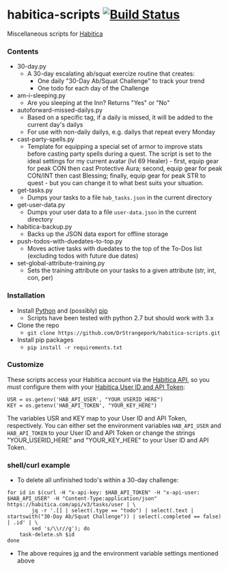 # habitica-scripts [![Build Status](https://travis-ci.org/DrStrangepork/habitica-scripts.svg?branch=master)](https://travis-ci.org/DrStrangepork/habitica-scripts)
Miscellaneous scripts for [Habitica](http://habitica.com)

### Contents
- 30-day.py
    + A 30-day escalating ab/squat exercize routine that creates:
        * One daily "30-Day Ab/Squat Challenge" to track your trend
        * One todo for each day of the Challenge
- am-i-sleeping.py
    + Are you sleeping at the Inn? Returns "Yes" or "No"
- autoforward-missed-dailys.py
    + Based on a specific tag, if a daily is missed, it will be added to the current day's dailys
    + For use with non-daily dailys, e.g. dailys that repeat every Monday
- cast-party-spells.py
    + Template for equipping a special set of armor to improve stats before casting party spells during a quest. The script is set to the ideal settings for my current avatar (lvl 69 Healer) - first, equip gear for peak CON then cast Protective Aura; second, equip gear for peak CON/INT then cast Blessing; finally, equip gear for peak STR to quest - but you can change it to what best suits your situation.
- get-tasks.py
    + Dumps your tasks to a file `hab_tasks.json` in the current directory
- get-user-data.py
    + Dumps your user data to a file `user-data.json` in the current directory
- habitica-backup.py
    + Backs up the JSON data export for offline storage
- push-todos-with-duedates-to-top.py
    + Moves active tasks with duedates to the top of the To-Dos list (excluding todos with future due dates)
- set-global-attribute-training.py
    + Sets the training attribute on your tasks to a given attribute (str, int, con, per)

### Installation
- Install [Python](https://www.python.org/downloads/) and (possibly) [pip](https://pip.pypa.io/en/stable/installing/#do-i-need-to-install-pip)
    + Scripts have been tested with python 2.7 but should work with 3.x
- Clone the repo
    + `git clone https://github.com/DrStrangepork/habitica-scripts.git`
- Install pip packages
    + `pip install -r requirements.txt`

### Customize
These scripts access your Habitica account via the [Habitica API](https://habitica.com/apidoc/), so you must configure them with your [Habitica User ID and API Token](https://habitica.com/#/options/settings/api):
```
USR = os.getenv('HAB_API_USER', "YOUR_USERID_HERE")
KEY = os.getenv('HAB_API_TOKEN', "YOUR_KEY_HERE")
```

The variables USR and KEY map to your User ID and API Token, respectively. You can either set the environment variables `HAB_API_USER` and `HAB_API_TOKEN` to your User ID and API Token or change the strings "YOUR_USERID_HERE" and "YOUR_KEY_HERE" to your User ID and API Token.

### shell/curl example
- To delete all unfinished todo's within a 30-day challenge:
```
for id in $(curl -H "x-api-key: $HAB_API_TOKEN" -H "x-api-user: $HAB_API_USER" -H "Content-Type:application/json" https://habitica.com/api/v3/tasks/user | \
        jq -r '.[] | select(.type == "todo") | select(.text | startswith("30-Day Ab/Squat Challenge")) | select(.completed == false) | .id' | \
        sed 's/\\r//g'); do
    task-delete.sh $id
done
```
- The above requires [jq](https://stedolan.github.io/jq/) and the environment variable settings mentioned above

<!---
### To-do
1. Create authentication scheme similar to AWS CLI (for saving API keys)
2. Add task up/down scripts
--->
